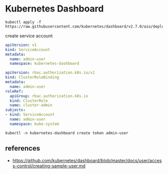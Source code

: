 # Kubernetes Dashboard

```
kubectl apply -f https://raw.githubusercontent.com/kubernetes/dashboard/v2.7.0/aio/deploy/recommended.yaml
```

create service account
```yaml
apiVersion: v1
kind: ServiceAccount
metadata:
  name: admin-user
  namespace: kubernetes-dashboard
```

```yaml
apiVersion: rbac.authorization.k8s.io/v1
kind: ClusterRoleBinding
metadata:
  name: admin-user
roleRef:
  apiGroup: rbac.authorization.k8s.io
  kind: ClusterRole
  name: cluster-admin
subjects:
- kind: ServiceAccount
  name: admin-user
  namespace: kube-system

```

```
kubectl -n kubernetes-dashboard create token admin-user
```



## references
- https://github.com/kubernetes/dashboard/blob/master/docs/user/access-control/creating-sample-user.md
